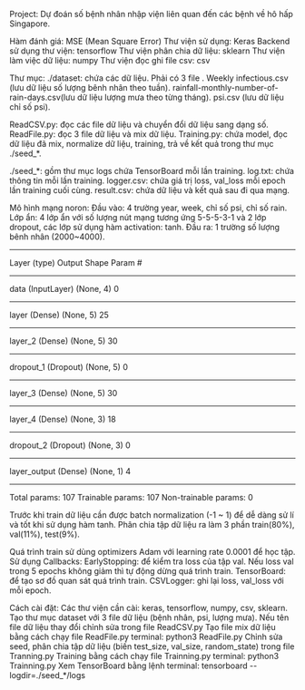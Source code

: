 Project: Dự đoán số bệnh nhân nhập viện liên quan đến các bệnh về hô hấp Singapore.

Hàm đánh giá: MSE (Mean Square Error)
Thư viện sử dụng: Keras
Backend sử dụng thư viện: tensorflow
Thư viện phân chia dữ liệu: sklearn
Thư viện làm việc dữ liệu: numpy
Thư viện đọc ghi file csv: csv

Thư mục:
  ./dataset: chứa các dữ liệu. Phải có 3 file .
		Weekly infectious.csv (lưu dữ liệu số lượng bênh nhân theo tuần).
		rainfall-monthly-number-of-rain-days.csv(lưu dữ liệu lượng mưa theo từng tháng).
		psi.csv (lưu dữ liệu chỉ số psi).
                                              
  ReadCSV.py: đọc các file dữ liệu và chuyển đổi dữ liệu sang dạng số.
  ReadFile.py: đọc 3 file dữ liệu và mix dữ liệu.
  Training.py: chứa model, đọc dữ liệu đã mix, normalize dữ liệu, training, trả về kết quả trong thư mục ./seed_*.
  
  ./seed_*: gồm thư mục logs chứa TensorBoard mỗi lần training.
		log.txt: chứa thông tin mỗi lần training.
		logger.csv: chứa giá trị loss, val_loss mỗi epoch lần training cuối cùng.
		result.csv: chứa dữ liệu và kết quả sau đi qua mạng.

Mô hình mạng noron:
  Đầu vào: 4 trường year, week, chỉ số psi, chỉ số rain.
  Lớp ẩn: 4 lớp ẩn với số lượng nút mạng tương ứng 5-5-5-3-1 và 2 lớp dropout, các lớp sử dụng hàm activation: tanh.
  Đầu ra: 1 trường số lượng bênh nhân (2000~4000).
  
_________________________________________________________________
Layer (type)                 Output Shape              Param #
_________________________________________________________________
data (InputLayer)            (None, 4)                 0
_________________________________________________________________
layer (Dense)                (None, 5)                 25
_________________________________________________________________
layer_2 (Dense)              (None, 5)                 30
_________________________________________________________________
dropout_1 (Dropout)          (None, 5)                 0
_________________________________________________________________
layer_3 (Dense)              (None, 5)                 30
_________________________________________________________________
layer_4 (Dense)              (None, 3)                 18
_________________________________________________________________
dropout_2 (Dropout)          (None, 3)                 0
_________________________________________________________________
layer_output (Dense)         (None, 1)                 4
_________________________________________________________________
Total params: 107
Trainable params: 107
Non-trainable params: 0

Trước khi train dữ liệu cần được batch normalization (-1 ~ 1) để dễ dàng sử lí và tốt khi sử dụng hàm tanh.
Phân chia tập dữ liệu ra làm 3 phần train(80%), val(11%), test(9%).

Quá trình train sử dùng optimizers Adam với learning rate 0.0001 để học tập.
Sử dụng Callbacks:
    EarlyStopping: để kiểm tra loss của tập val. Nếu loss val trong 5 epochs không giảm thì tự động dừng quá trình train.
    TensorBoard: để tạo sơ đồ quan sát quá trình train.
    CSVLogger: ghi lại loss, val_loss với mỗi epoch.

Cách cài đặt:
	Các thư viện cần cài: keras, tensorflow, numpy, csv, sklearn.
	Tạo thư mục dataset với 3 file dữ liệu (bệnh nhân, psi, lượng mưa). Nếu tên file dữ liệu thay đổi chỉnh sửa trong file ReadCSV.py
	Tạo file mix dữ liệu bằng cách chạy file ReadFile.py terminal: python3 ReadFile.py
	Chỉnh sửa seed, phân chia tập dữ liệu (biến test_size, val_size, random_state) trong file Tranning.py
	Training bằng cách chạy file Trainning.py terminal: python3 Trainning.py
	Xem TensorBoard bằng lệnh terminal: tensorboard --logdir=./seed_*/logs
